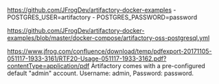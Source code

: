 https://github.com/JFrogDev/artifactory-docker-examples
     - POSTGRES_USER=artifactory
     - POSTGRES_PASSWORD=password

https://github.com/JFrogDev/artifactory-docker-examples/blob/master/docker-compose/artifactory-oss-postgresql.yml


https://www.jfrog.com/confluence/download/temp/pdfexport-20171105-051117-1933-3161/RTF20-Usage-051117-1933-3162.pdf?contentType=application/pdf
Artifactory comes with a pre-configured default "admin" account. Username: admin, Password: password.
